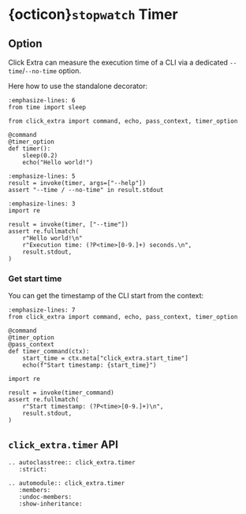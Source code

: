 # {octicon}`stopwatch` Timer

## Option

Click Extra can measure the execution time of a CLI via a dedicated `--time`/`--no-time` option.

Here how to use the standalone decorator:

```{click:example}
:emphasize-lines: 6
from time import sleep

from click_extra import command, echo, pass_context, timer_option

@command
@timer_option
def timer():
    sleep(0.2)
    echo("Hello world!")
```

```{click:run}
:emphasize-lines: 5
result = invoke(timer, args=["--help"])
assert "--time / --no-time" in result.stdout
```

```{click:run}
:emphasize-lines: 3
import re

result = invoke(timer, ["--time"])
assert re.fullmatch(
    r"Hello world!\n"
    r"Execution time: (?P<time>[0-9.]+) seconds.\n",
    result.stdout,
)
```

### Get start time

You can get the timestamp of the CLI start from the context:

```{click:example}
:emphasize-lines: 7
from click_extra import command, echo, pass_context, timer_option

@command
@timer_option
@pass_context
def timer_command(ctx):
    start_time = ctx.meta["click_extra.start_time"]
    echo(f"Start timestamp: {start_time}")
```

```{click:run}
import re

result = invoke(timer_command)
assert re.fullmatch(
    r"Start timestamp: (?P<time>[0-9.]+)\n",
    result.stdout,
)
```

## `click_extra.timer` API

```{eval-rst}
.. autoclasstree:: click_extra.timer
   :strict:
```

```{eval-rst}
.. automodule:: click_extra.timer
   :members:
   :undoc-members:
   :show-inheritance:
```
